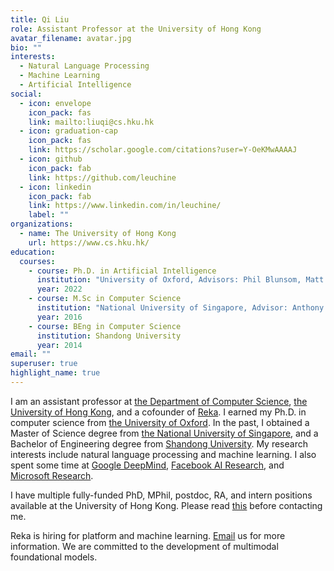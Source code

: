 ```yaml
---
title: Qi Liu
role: Assistant Professor at the University of Hong Kong
avatar_filename: avatar.jpg
bio: ""
interests:
  - Natural Language Processing
  - Machine Learning
  - Artificial Intelligence
social:
  - icon: envelope
    icon_pack: fas
    link: mailto:liuqi@cs.hku.hk
  - icon: graduation-cap
    icon_pack: fas
    link: https://scholar.google.com/citations?user=Y-OeKMwAAAAJ
  - icon: github
    icon_pack: fab
    link: https://github.com/leuchine
  - icon: linkedin
    icon_pack: fab
    link: https://www.linkedin.com/in/leuchine/
    label: ""
organizations:
  - name: The University of Hong Kong
    url: https://www.cs.hku.hk/
education:
  courses:
    - course: Ph.D. in Artificial Intelligence
      institution: "University of Oxford, Advisors: Phil Blunsom, Matt Kusner"
      year: 2022
    - course: M.Sc in Computer Science
      institution: "National University of Singapore, Advisor: Anthony K.H. Tung"
      year: 2016
    - course: BEng in Computer Science
      institution: Shandong University
      year: 2014
email: ""
superuser: true
highlight_name: true
---
```

<p>I am an assistant professor at <a href="https://www.cs.hku.hk/">the Department of Computer Science</a>, <a href="https://www.hku.hk/">the University of Hong Kong</a>, and a cofounder of <a href="http://reka.ai/">Reka</a>. I earned my Ph.D. in
computer science from <a href="https://www.ox.ac.uk/">the University of Oxford</a>. In the past, I obtained a Master of Science degree from <a href="https://nus.edu.sg/">the National University of Singapore</a>, and a Bachelor of Engineering degree from <a href="https://www.sdu.edu.cn/">Shandong University</a>. My research interests include natural language processing and machine learning. I also spent some time at <a href="https://deepmind.com/">Google DeepMind</a>, <a href="https://research.facebook.com/">Facebook AI Research</a>, and <a href="https://www.microsoft.com/en-us/research/">Microsoft Research</a>.</p>

<p>I have multiple fully-funded PhD, MPhil, postdoc, RA, and intern positions available at the University of Hong Kong. Please read <a href="https://leuchine.github.io/post/recruitment/">this</a> before contacting me.</p>

<p>Reka is hiring for platform and machine learning. <a href="mailto:contact@reka.ai">Email</a> us for more information. We are committed to the development of multimodal foundational models.</p>
